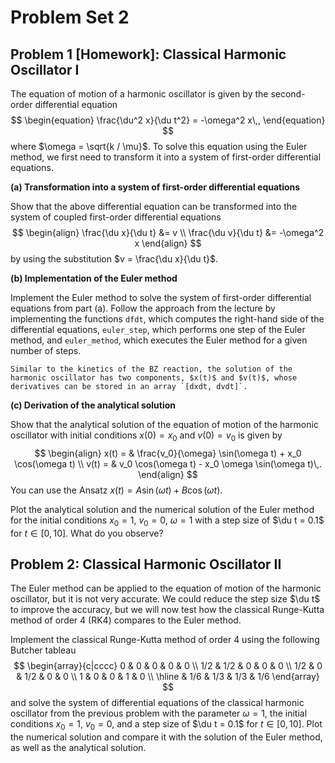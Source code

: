 # Problem Set 2

## Problem 1 [Homework]: Classical Harmonic Oscillator I

<!--- ANCHOR: aufgabe_1 --->
The equation of motion of a harmonic oscillator is given by the second-order differential equation
$$
\begin{equation}
    \frac{\du^2 x}{\du t^2} = -\omega^2 x\,,
\end{equation}
$$
where $\omega = \sqrt{k / \mu}$. To solve this equation using the Euler method, we first need to transform it into a system of first-order differential equations.

**(a) Transformation into a system of first-order differential equations**

Show that the above differential equation can be transformed into the system of coupled first-order differential equations
$$
\begin{align}
    \frac{\du x}{\du t} &= v \\
    \frac{\du v}{\du t} &= -\omega^2 x
\end{align}
$$
by using the substitution $v = \frac{\du x}{\du t}$.

<!-- 
**Solution:**

We are given the second-order differential equation:
$$
\frac{\du^2 x}{\du t^2} = -\omega^2 x
$$
We introduce the substitution $v = \frac{\du x}{\du t}$. This is our first first-order differential equation:
$$
\frac{\du x}{\du t} = v
$$
Now, we need to find an expression for $\frac{\du v}{\du t}$. We can differentiate our substitution $v = \frac{\du x}{\du t}$ with respect to $t$:
$$
\frac{\du v}{\du t} = \frac{\du}{\du t} \left( \frac{\du x}{\du t} \right) = \frac{\du^2 x}{\du t^2}
$$
From the original second-order differential equation, we know that $\frac{\du^2 x}{\du t^2} = -\omega^2 x$.
Substituting this into the expression for $\frac{\du v}{\du t}$, we get our second first-order differential equation:
$$
\frac{\du v}{\du t} = -\omega^2 x
$$
Thus, the system of coupled first-order differential equations is:
$$
\begin{align}
    \frac{\du x}{\du t} &= v \\
    \frac{\du v}{\du t} &= -\omega^2 x
\end{align}
$$
-->

**(b) Implementation of the Euler method**

Implement the Euler method to solve the system of first-order differential equations from part (a). Follow the approach from the lecture by implementing the functions `dfdt`, which computes the right-hand side of the differential equations, `euler_step`, which performs one step of the Euler method, and `euler_method`, which executes the Euler method for a given number of steps.

```admonish tip title="Tip"
Similar to the kinetics of the BZ reaction, the solution of the harmonic oscillator has two components, $x(t)$ and $v(t)$, whose derivatives can be stored in an array `[dxdt, dvdt]`.
```

<!-- 
**Solution:**
```python
{{include ../codes/02-differential_equations/exercise_02.py:exercise_01_b}}
```
-->

**(c) Derivation of the analytical solution**

Show that the analytical solution of the equation of motion of the harmonic oscillator with initial conditions $x(0) = x_0$ and $v(0) = v_0$ is given by
$$
\begin{align}
    x(t) = & \frac{v_0}{\omega} \sin(\omega t) + x_0 \cos(\omega t) \\
    v(t) = & v_0 \cos(\omega t) - x_0 \omega \sin(\omega t)\,.
\end{align}
$$
You can use the Ansatz $x(t) = A \sin(\omega t) + B \cos(\omega t)$.

Plot the analytical solution and the numerical solution of the Euler method for the initial conditions $x_0 = 1$, $v_0 = 0$, $\omega = 1$ with a step size of $\du t = 0.1$ for $t \in [0, 10]$. What do you observe?

<!-- 
**Solution:**

We are given the Ansatz for the solution $x(t)$:
$$
x(t) = A \sin(\omega t) + B \cos(\omega t)
$$
We need to find the velocity $v(t)$ by differentiating $x(t)$ with respect to $t$:
$$
v(t) = \frac{\du x}{\du t} = \frac{\du}{\du t} (A \sin(\omega t) + B \cos(\omega t))
$$
$$
v(t) = A \omega \cos(\omega t) - B \omega \sin(\omega t)
$$
Now we apply the initial conditions: $x(0) = x_0$ and $v(0) = v_0$.

For $x(t)$:
$$
x(0) = A \sin(\omega \cdot 0) + B \cos(\omega \cdot 0)
$$
$$
x_0 = A \sin(0) + B \cos(0)
$$
$$
x_0 = A \cdot 0 + B \cdot 1
$$
$$
x_0 = B
$$
So, we find that $B = x_0$.

For $v(t)$:
$$
v(0) = A \omega \cos(\omega \cdot 0) - B \omega \sin(\omega \cdot 0)
$$
$$
v_0 = A \omega \cos(0) - B \omega \sin(0)
$$
$$
v_0 = A \omega \cdot 1 - B \omega \cdot 0
$$
$$
v_0 = A \omega
$$
So, we find that $A = \frac{v_0}{\omega}$.

Now, substitute the expressions for $A$ and $B$ back into the equations for $x(t)$ and $v(t)$:

For $x(t)$:
$$
x(t) = \left(\frac{v_0}{\omega}\right) \sin(\omega t) + (x_0) \cos(\omega t)
$$
$$
x(t) = \frac{v_0}{\omega} \sin(\omega t) + x_0 \cos(\omega t)
$$
For $v(t)$:
$$
v(t) = \left(\frac{v_0}{\omega}\right) \omega \cos(\omega t) - (x_0) \omega \sin(\omega t)
$$
$$
v(t) = v_0 \cos(\omega t) - x_0 \omega \sin(\omega t)
$$ 
-->


<!-- **Solution:**
```python
{{include ../codes/02-differential_equations/exercise_02.py:exercise_01_c}}
``` -->


<!--- ANCHOR_END: aufgabe_1 --->

## Problem 2: Classical Harmonic Oscillator II

The Euler method can be applied to the equation of motion of the harmonic oscillator, but it is not very accurate. We could reduce the step size $\du t$ to improve the accuracy, but we will now test how the classical Runge-Kutta method of order 4 (RK4) compares to the Euler method.

Implement the classical Runge-Kutta method of order 4 using the following Butcher tableau
$$
  \begin{array}{c|cccc}
    0 & 0 & 0 & 0 & 0 \\
    1/2 & 1/2 & 0 & 0 & 0 \\
    1/2 & 0 & 1/2 & 0 & 0 \\
    1 & 0 & 0 & 1 & 0 \\ \hline
      & 1/6 & 1/3 & 1/3 & 1/6
  \end{array}
$$
and solve the system of differential equations of the classical harmonic oscillator from the previous problem with the parameter $\omega = 1$, the initial conditions $x_0 = 1$, $v_0 = 0$, and a step size of $\du t = 0.1$ for $t \in [0, 10]$. Plot the numerical solution and compare it with the solution of the Euler method, as well as the analytical solution.

<!-- 
**Solution:**
```python
{{include ../codes/02-differential_equations/exercise_02.py:exercise_02}}
```
-->

<!--- ANCHOR_END: aufgabe_2 --->


<!-- ## Problem 3: Particle in a (Strange) Box


```admonish warning title="Warning"
This problem is still under construction. Please do not start working on it yet.
```

In the lecture, we applied the finite difference method to solve the
Schrödinger equation for a quantum harmonic oscillator. In this exercise, we will
use it to investigate the particle in a box model, but with a twist.

**(a) Solution of the Schrödinger equation for a particle in a box**

The potential energy of a particle in a box is given by
$$
\begin{equation}
    V(x) = \begin{cases}
        0 & \text{for } 0 < x < L \\
        \infty & \text{otherwise}
    \end{cases}
\end{equation}
$$
where $L$ is the length of the box. 

Apply the finite difference method to solve the time-independent
Schrödinger equation for a particle in a box with $L = 4$.
Use a uniform grid with $N = 512$ points from $x = -0.5$ to $x = 4.5$.

Compare the numerical eigenenergies of the first 20 states with the analytical
eigenenergies.

```admonish tip title="Hint"
Since infinity is not a number, you can set the potential to a very large value,
e.g. $V(x) = 10000$ for $x < 0$ and $x > L$.
```

**(b) Particle in a box with a step potential**

Now we will add a step potential to the box. The potential energy is given by
$$
\begin{equation}
    V(x) = \begin{cases}
        0 & \text{for } 0 < x < a \\
        V_0 & \text{for } a < x < L \\
        \infty & \text{otherwise}
    \end{cases}\,.
\end{equation}
$$

Apply the finite difference method to solve the time-independent
Schrödinger equation for the potential defined above,
parameterized by $L = 4$, $a = 2$, and $V_0 = 10$. 
Use a uniform grid with $N = 512$ points from $x = -0.5$ to $x = 4.5$.

Plot the potential along with the first 5 eigenfunctions
displaced in the vertical direction by their respective eigenenergies.

**(c) The poor man's double well potential**

Consider the potential
$$
\begin{equation}
    V(x) = \begin{cases}
        0 & \text{for } 0 < x < a \\
        V_0 & \text{for } a < x < b \\
        V' & \text{for } b < x < L \\
        \infty & \text{otherwise}
    \end{cases}\,.
\end{equation}
$$

Apply the finite difference method to solve the time-independent
Schrödinger equation for the potential defined above,
parameterized by $L = 4$, $a = 1.5$, $b = 2.5$, $V_0 = 10$, and $V' = 2$.
Use a uniform grid with $N = 512$ points from $x = -0.5$ to $x = 4.5$.

Plot the potential along with the first 5 eigenfunctions
displaced in the vertical direction by their respective eigenenergies.

**(d) Higher-order finite difference method**

The second derivative can be better approximated using more steps 
around the point of interest, e.g.
$$
\begin{equation}
  y''(x) \approx \frac{1}{h^2} \left( 
    -\frac{1}{12} y(x - 2h) 
    + \frac{4}{3} y(x - h) 
    - \frac{5}{2} y(x) 
    + \frac{4}{3} y(x + h) 
    - \frac{1}{12} y(x + 2h)
\right)\,.
\end{equation}
$$

Derive the matrix representation of this finite difference approximation
analogous to Eq. {{eqref: eq:second_finite_difference_symmetric_second_order_matrix}}.
Solve the time-independent Schrödinger equation for a particle in a box 
with the same parameters as in part (a) using this new matrix representation.
Compare the eigenvalues of the first 20 states with the results from part (a) 
and the analytical solution.

-->